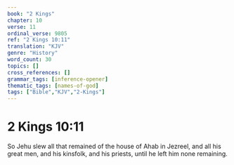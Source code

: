 ```yaml
---
book: "2 Kings"
chapter: 10
verse: 11
ordinal_verse: 9805
ref: "2 Kings 10:11"
translation: "KJV"
genre: "History"
word_count: 30
topics: []
cross_references: []
grammar_tags: [inference-opener]
thematic_tags: [names-of-god]
tags: ["Bible","KJV","2-Kings"]
---
```


# 2 Kings 10:11

So Jehu slew all that remained of the house of Ahab in Jezreel, and all his great men, and his kinsfolk, and his priests, until he left him none remaining.

